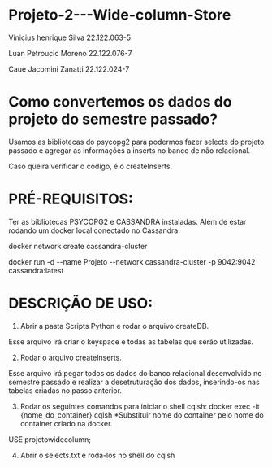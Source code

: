 # Projeto-2---Wide-column-Store

Vinicius henrique Silva 22.122.063-5

Luan Petroucic Moreno 22.122.076-7

Caue Jacomini Zanatti 22.122.024-7

# Como convertemos os dados do projeto do semestre passado?

Usamos as bibliotecas do psycopg2 para podermos fazer selects do projeto passado e agregar as informações a inserts no banco de não relacional.

Caso queira verificar o código, é o createInserts.

# PRÉ-REQUISITOS:

Ter as bibliotecas PSYCOPG2 e CASSANDRA instaladas.
Além de estar rodando um docker local conectado no Cassandra.

docker network create cassandra-cluster

docker run -d --name Projeto --network cassandra-cluster -p 9042:9042 cassandra:latest

# DESCRIÇÃO DE USO:

1. Abrir a pasta Scripts Python e rodar o arquivo createDB.

Esse arquivo irá criar o keyspace e todas as tabelas que serão utilizadas.

2. Rodar o arquivo createInserts.

Esse arquivo irá pegar todos os dados do banco relacional desenvolvido no semestre passado e realizar a desetruturação dos dados, inserindo-os nas tabelas criadas no passo anterior.

3. Rodar os seguintes comandos para iniciar o shell cqlsh:
docker exec -it {nome_do_container} cqlsh *Substituir nome do container pelo nome do container criado na docker.

USE projetowidecolumn;

4. Abrir o selects.txt e roda-los no shell do cqlsh
